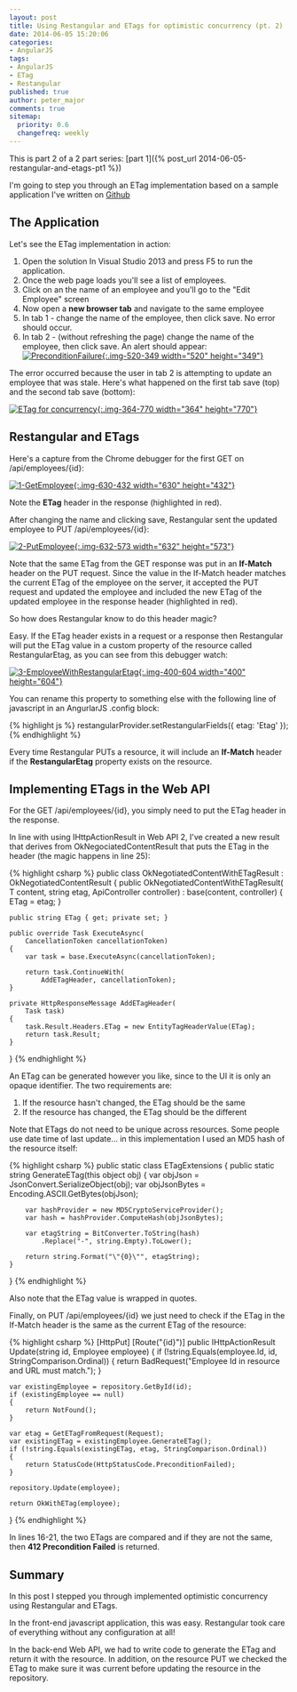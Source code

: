```yaml
---
layout: post
title: Using Restangular and ETags for optimistic concurrency (pt. 2)
date: 2014-06-05 15:20:06
categories:
- AngularJS
tags:
- AngularJS
- ETag
- Restangular
published: true
author: peter_major
comments: true
sitemap:
  priority: 0.6
  changefreq: weekly
---
```


This is part 2 of a 2 part series: [part 1]({% post_url 2014-06-05-restangular-and-etags-pt1 %})

I'm going to step you through an ETag implementation based on a sample application I've written on [Github](https://github.com/petermajor/RestangularWithEtag)

## The Application

Let's see the ETag implementation in action:

1. Open the solution In Visual Studio 2013 and press F5 to run the application.
2. Once the web page loads you'll see a list of employees.
3. Click on an the name of an employee and you'll go to the "Edit Employee" screen
4. Now open a __new browser tab__ and navigate to the same employee
5. In tab 1 - change the name of the employee, then click save. No error should occur.
6. In tab 2 - (without refreshing the page) change the name of the employee, then click save. An alert should appear:<br />
[![PreconditionFailure](/assets/PreconditionFailure.png){:.img-520-349 width="520" height="349"}](/assets/PreconditionFailure.png)

<!--more-->

The error occurred because the user in tab 2 is attempting to update an employee that was stale. Here's what happened on the first tab save (top) and the second tab save (bottom):

[![ETag for concurrency](/assets/ETag-for-concurrency.png){:.img-364-770 width="364" height="770"}](/assets/ETag-for-concurrency.png)

## Restangular and ETags

Here's a capture from the Chrome debugger for the first GET on /api/employees/{id}:

[![1-GetEmployee](/assets/1-GetEmployee.png){:.img-630-432 width="630" height="432"}](/assets/1-GetEmployee.png)

Note the __ETag__ header in the response (highlighted in red).

After changing the name and clicking save, Restangular sent the updated employee to PUT /api/employees/{id}:

[![2-PutEmployee](/assets/2-PutEmployee.png){:.img-632-573 width="632" height="573"}](/assets/2-PutEmployee.png)

Note that the same ETag from the GET response was put in an __If-Match__ header on the PUT request. Since the value in the If-Match header matches the current ETag of the employee on the server, it accepted the PUT request and updated the employee and included the new ETag of the updated employee in the response header (highlighted in red).

So how does Restangular know to do this header magic?

Easy. If the ETag header exists in a request or a response then Restangular will put the ETag value in a custom property of the resource called RestangularEtag, as you can see from this debugger watch:

[![3-EmployeeWithRestangularEtag](/assets/3-EmployeeWithRestangularEtag.png){:.img-400-604 width="400" height="604"}](/assets/3-EmployeeWithRestangularEtag.png)

You can rename this property to something else with the following line of javascript in an AngurlarJS .config block:

{% highlight js %}
restangularProvider.setRestangularFields({ etag: 'Etag' });
{% endhighlight %}

Every time Restangular PUTs a resource, it will include an __If-Match__ header if the __RestangularEtag__ property exists on the resource.

## Implementing ETags in the Web API

For the GET /api/employees/{id}, you simply need to put the ETag header in the response.

In line with using IHttpActionResult in Web API 2, I've created a new result that derives from OkNegociatedContentResult that puts the ETag in the header (the magic happens in line 25):

{% highlight csharp %}
public class OkNegotiatedContentWithETagResult
    : OkNegotiatedContentResult
{
    public OkNegotiatedContentWithETagResult(
        T content, string etag, ApiController controller)
        : base(content, controller)
    {
        ETag = etag;
    }

    public string ETag { get; private set; }

    public override Task ExecuteAsync(
        CancellationToken cancellationToken)
    {
        var task = base.ExecuteAsync(cancellationToken);

        return task.ContinueWith(
            AddETagHeader, cancellationToken);
    }

    private HttpResponseMessage AddETagHeader(
        Task task)
    {
        task.Result.Headers.ETag = new EntityTagHeaderValue(ETag);
        return task.Result;
    }
}
{% endhighlight %}

An ETag can be generated however you like, since to the UI it is only an opaque identifier. The two requirements are:

1. If the resource hasn't changed, the ETag should be the same
2. If the resource has changed, the ETag should be the different

Note that ETags do not need to be unique across resources. Some people use date time of last update... in this implementation I used an MD5 hash of the resource itself:

{% highlight csharp %}
public static class ETagExtensions
{
    public static string GenerateETag(this object obj)
    {
        var objJson = JsonConvert.SerializeObject(obj);
        var objJsonBytes = Encoding.ASCII.GetBytes(objJson);

        var hashProvider = new MD5CryptoServiceProvider();
        var hash = hashProvider.ComputeHash(objJsonBytes);

        var etagString = BitConverter.ToString(hash)
            .Replace("-", string.Empty).ToLower();

        return string.Format("\"{0}\"", etagString);
    }
}
{% endhighlight %}

Also note that the ETag value is wrapped in quotes.

Finally, on PUT /api/employees/{id} we just need to check if the ETag in the If-Match header is the same as the current ETag of the resource:

{% highlight csharp %}
[HttpPut]
[Route("{id}")]
public IHttpActionResult Update(string id, Employee employee)
{
    if (!string.Equals(employee.Id, id, StringComparison.Ordinal))
    {
        return BadRequest("Employee Id in resource and URL must match.");
    }

    var existingEmployee = repository.GetById(id);
    if (existingEmployee == null)
    {
        return NotFound();
    }

    var etag = GetETagFromRequest(Request);
    var existingETag = existingEmployee.GenerateETag();
    if (!string.Equals(existingETag, etag, StringComparison.Ordinal))
    {
        return StatusCode(HttpStatusCode.PreconditionFailed);
    }

    repository.Update(employee);

    return OkWithETag(employee);
}
{% endhighlight %}

In lines 16-21, the two ETags are compared and if they are not the same, then __412 Precondition Failed__ is returned.

## Summary

In this post I stepped you through implemented optimistic concurrency using Restangular and ETags.

In the front-end javascript application, this was easy. Restangular took care of everything without any configuration at all!

In the back-end Web API, we had to write code to generate the ETag and return it with the resource. In addition, on the resource PUT we checked the ETag to make sure it was current before updating the resource in the repository.

